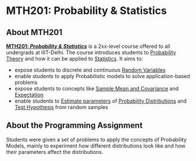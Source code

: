 # MTH201: Probability & Statistics

## About MTH201

**[MTH201: *Probability & Statistics*](http://techtree.iiitd.edu.in/viewDescription/filename?=MTH201)** is a 2xx-level course offered to all undergrads at IIIT-Delhi. The course introduces students to [Probability Theory](https://en.wikipedia.org/wiki/Probability_theory) and how it can be applied to [Statistics](https://en.wikipedia.org/wiki/Statistics). It aims to:

- expose students to discrete and continuous [Random Variables](https://en.wikipedia.org/wiki/Random_variable)
- enable students to apply Probabilistic models to solve application-based problems
- expose students to concepts like [Sample Mean and Covariance](https://en.wikipedia.org/wiki/Sample_mean_and_covariance) and [Expectation](https://en.wikipedia.org/wiki/Expected_value)
- enable students to [Estimate parameters](https://en.wikipedia.org/wiki/Estimation_theory) of [Probability Distributions](https://en.wikipedia.org/wiki/Probability_distribution) and [Test Hypothesis](https://en.wikipedia.org/wiki/Statistical_hypothesis_testing) from random samples

## About the Programming Assignment

Students were given a set of problems to apply the concepts of Probability Models, mainly to experiment how different distributions look like and how their parameters affect the distributions.
